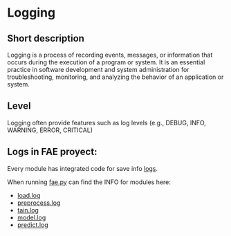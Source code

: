 # Logging

## Short description

Logging is a process of recording events, messages, or information that occurs during the execution of a program or system. It is an essential practice in software development and system administration for troubleshooting, monitoring, and analyzing the behavior of an application or system.

## Level 

Logging often provide features such as log levels (e.g., DEBUG, INFO, WARNING, ERROR, CRITICAL)


## Logs in FAE proyect:

Every module has integrated code for save info [logs](../logs/). 

When running [fae.py](..//fae.py) can find the INFO  for modules here:

* [load.log](load.log)
* [preprocess.log](preprocess.log)
* [tain.log](train.log)
* [model.log](model.log)
* [predict.log](predict.log)




